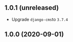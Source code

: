 1.0.1 (unreleased)
------------------

- Upgrade `django-cms`to `3.7.4`


1.0.0 (2020-09-01)
------------------

